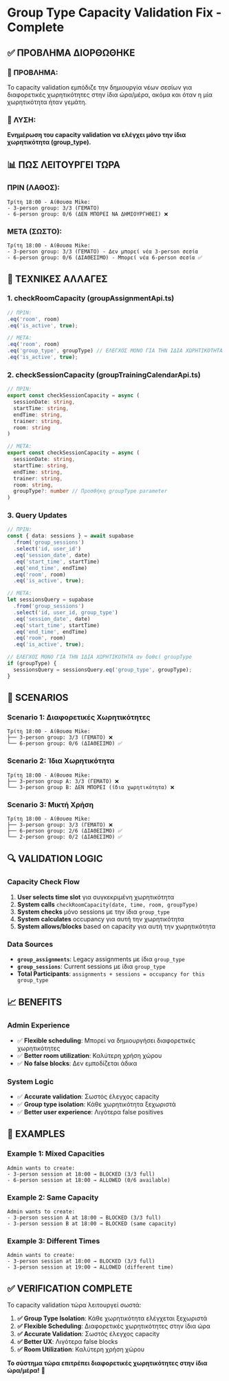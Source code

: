 # Group Type Capacity Validation Fix - Complete

## ✅ **ΠΡΟΒΛΗΜΑ ΔΙΟΡΘΩΘΗΚΕ**

### 🎯 **ΠΡΟΒΛΗΜΑ:**
Το capacity validation εμπόδιζε την δημιουργία νέων σεσίων για διαφορετικές χωρητικότητες στην ίδια ώρα/μέρα, ακόμα και όταν η μία χωρητικότητα ήταν γεμάτη.

### 🔧 **ΛΥΣΗ:**
**Ενημέρωση του capacity validation να ελέγχει μόνο την ίδια χωρητικότητα (group_type).**

## 📊 **ΠΩΣ ΛΕΙΤΟΥΡΓΕΙ ΤΩΡΑ**

### **ΠΡΙΝ (ΛΑΘΟΣ):**
```
Τρίτη 18:00 - Αίθουσα Mike:
- 3-person group: 3/3 (ΓΕΜΑΤΟ)
- 6-person group: 0/6 (ΔΕΝ ΜΠΟΡΕΙ ΝΑ ΔΗΜΙΟΥΡΓΗΘΕΙ) ❌
```

### **ΜΕΤΑ (ΣΩΣΤΟ):**
```
Τρίτη 18:00 - Αίθουσα Mike:
- 3-person group: 3/3 (ΓΕΜΑΤΟ) - Δεν μπορεί νέα 3-person σεσία
- 6-person group: 0/6 (ΔΙΑΘΕΣΙΜΟ) - Μπορεί νέα 6-person σεσία ✅
```

## 🔧 **ΤΕΧΝΙΚΕΣ ΑΛΛΑΓΕΣ**

### **1. checkRoomCapacity (groupAssignmentApi.ts)**
```typescript
// ΠΡΙΝ:
.eq('room', room)
.eq('is_active', true);

// ΜΕΤΑ:
.eq('room', room)
.eq('group_type', groupType) // ΕΛΕΓΧΟΣ ΜΟΝΟ ΓΙΑ ΤΗΝ ΙΔΙΑ ΧΩΡΗΤΙΚΟΤΗΤΑ
.eq('is_active', true);
```

### **2. checkSessionCapacity (groupTrainingCalendarApi.ts)**
```typescript
// ΠΡΙΝ:
export const checkSessionCapacity = async (
  sessionDate: string,
  startTime: string,
  endTime: string,
  trainer: string,
  room: string
)

// ΜΕΤΑ:
export const checkSessionCapacity = async (
  sessionDate: string,
  startTime: string,
  endTime: string,
  trainer: string,
  room: string,
  groupType?: number // Προσθήκη groupType parameter
)
```

### **3. Query Updates**
```typescript
// ΠΡΙΝ:
const { data: sessions } = await supabase
  .from('group_sessions')
  .select('id, user_id')
  .eq('session_date', date)
  .eq('start_time', startTime)
  .eq('end_time', endTime)
  .eq('room', room)
  .eq('is_active', true);

// ΜΕΤΑ:
let sessionsQuery = supabase
  .from('group_sessions')
  .select('id, user_id, group_type')
  .eq('session_date', date)
  .eq('start_time', startTime)
  .eq('end_time', endTime)
  .eq('room', room)
  .eq('is_active', true);

// ΕΛΕΓΧΟΣ ΜΟΝΟ ΓΙΑ ΤΗΝ ΙΔΙΑ ΧΩΡΗΤΙΚΟΤΗΤΑ αν δοθεί groupType
if (groupType) {
  sessionsQuery = sessionsQuery.eq('group_type', groupType);
}
```

## 🎯 **SCENARIOS**

### **Scenario 1: Διαφορετικές Χωρητικότητες**
```
Τρίτη 18:00 - Αίθουσα Mike:
├── 3-person group: 3/3 (ΓΕΜΑΤΟ) ❌
└── 6-person group: 0/6 (ΔΙΑΘΕΣΙΜΟ) ✅
```

### **Scenario 2: Ίδια Χωρητικότητα**
```
Τρίτη 18:00 - Αίθουσα Mike:
├── 3-person group A: 3/3 (ΓΕΜΑΤΟ) ❌
└── 3-person group B: ΔΕΝ ΜΠΟΡΕΙ (ίδια χωρητικότητα) ❌
```

### **Scenario 3: Μικτή Χρήση**
```
Τρίτη 18:00 - Αίθουσα Mike:
├── 3-person group: 3/3 (ΓΕΜΑΤΟ) ❌
├── 6-person group: 2/6 (ΔΙΑΘΕΣΙΜΟ) ✅
└── 2-person group: 0/2 (ΔΙΑΘΕΣΙΜΟ) ✅
```

## 🔍 **VALIDATION LOGIC**

### **Capacity Check Flow**
1. **User selects time slot** για συγκεκριμένη χωρητικότητα
2. **System calls** `checkRoomCapacity(date, time, room, groupType)`
3. **System checks** μόνο sessions με την ίδια `group_type`
4. **System calculates** occupancy για αυτή την χωρητικότητα
5. **System allows/blocks** based on capacity για αυτή την χωρητικότητα

### **Data Sources**
- **`group_assignments`**: Legacy assignments με ίδια `group_type`
- **`group_sessions`**: Current sessions με ίδια `group_type`
- **Total Participants**: `assignments + sessions = occupancy for this group_type`

## 📈 **BENEFITS**

### **Admin Experience**
- ✅ **Flexible scheduling**: Μπορεί να δημιουργήσει διαφορετικές χωρητικότητες
- ✅ **Better room utilization**: Καλύτερη χρήση χώρου
- ✅ **No false blocks**: Δεν εμποδίζεται άδικα

### **System Logic**
- ✅ **Accurate validation**: Σωστός έλεγχος capacity
- ✅ **Group type isolation**: Κάθε χωρητικότητα ξεχωριστά
- ✅ **Better user experience**: Λιγότερα false positives

## 🎯 **EXAMPLES**

### **Example 1: Mixed Capacities**
```
Admin wants to create:
- 3-person session at 18:00 → BLOCKED (3/3 full)
- 6-person session at 18:00 → ALLOWED (0/6 available)
```

### **Example 2: Same Capacity**
```
Admin wants to create:
- 3-person session A at 18:00 → BLOCKED (3/3 full)
- 3-person session B at 18:00 → BLOCKED (same capacity)
```

### **Example 3: Different Times**
```
Admin wants to create:
- 3-person session at 18:00 → BLOCKED (3/3 full)
- 3-person session at 19:00 → ALLOWED (different time)
```

## ✅ **VERIFICATION COMPLETE**

Το capacity validation τώρα λειτουργεί σωστά:

1. **✅ Group Type Isolation**: Κάθε χωρητικότητα ελέγχεται ξεχωριστά
2. **✅ Flexible Scheduling**: Διαφορετικές χωρητικότητες στην ίδια ώρα
3. **✅ Accurate Validation**: Σωστός έλεγχος capacity
4. **✅ Better UX**: Λιγότερα false blocks
5. **✅ Room Utilization**: Καλύτερη χρήση χώρου

**Το σύστημα τώρα επιτρέπει διαφορετικές χωρητικότητες στην ίδια ώρα/μέρα!** 🎉
